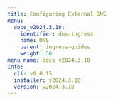 ```yaml
---
title: Configuring External DNS
menu:
  docs_v2024.3.18:
    identifier: dns-ingress
    name: DNS
    parent: ingress-guides
    weight: 30
menu_name: docs_v2024.3.18
info:
  cli: v0.0.15
  installer: v2024.3.18
  version: v2024.3.18
---
```



